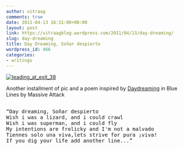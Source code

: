 ```yaml
---
author: vitraag
comments: true
date: 2011-04-13 16:31:00+00:00
layout: post
link: https://vitraagblog.wordpress.com/2011/04/13/day-dreaming/
slug: day-dreaming
title: Day Dreaming, Soñar despierto
wordpress_id: 466
categories:
- writings
---
```


[![leading_at_exit_38]({{site.images}}/2011/04/leading_at_exit_38_thumb.jpg)]({{site.images}}/2011/04/leading_at_exit_38.jpg)

Another installment of pic and a poem inspired by [Daydreaming](http://www.youtube.com/watch?v=2RLTaH2EOmI) in Blue Lines by Massive Attack

<pre> 
“Day dreaming, Soñar despierto
Wish i was a lizard, and i could crawl
Wish i was superman, and i could fly
My intentions are frolicky and I'm not a malvado
Tiennes solo una viva,lets strive for pura ¡viva!
If you dig your life add another line...”
</pre>